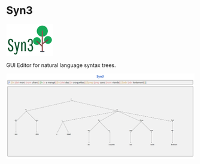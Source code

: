 # Syn3

<img src="./syn3.png" width=25% />

GUI Editor for natural language syntax trees.

<img src="./readme.png" />
